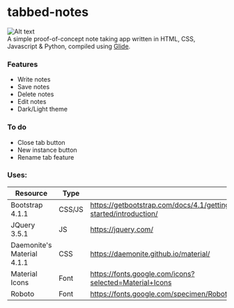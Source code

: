 # tabbed-notes

![Alt text](http://projects.dontdalon.com/assets/img/notedeck-screenshot.png)<br>
A simple proof-of-concept note taking app written in HTML, CSS, Javascript & Python, compiled using [Glide](https://github.com/StormTersteeg/Python-Glide-Framework).

### Features
- Write notes
- Save notes
- Delete notes
- Edit notes
- Dark/Light theme

### To do
- Close tab button
- New instance button
- Rename tab feature

### Uses:
| Resource            | Type |  |
|----------------------------|--------|-----------------------------------------------------------------|
| Bootstrap 4.1.1            | CSS/JS | https://getbootstrap.com/docs/4.1/getting-started/introduction/ |
| JQuery 3.5.1               | JS     | https://jquery.com/                                             |
| Daemonite's Material 4.1.1 | CSS    | https://daemonite.github.io/material/                           |
| Material Icons             | Font   | https://fonts.google.com/icons?selected=Material+Icons          |
| Roboto                     | Font   | https://fonts.google.com/specimen/Roboto                        |
